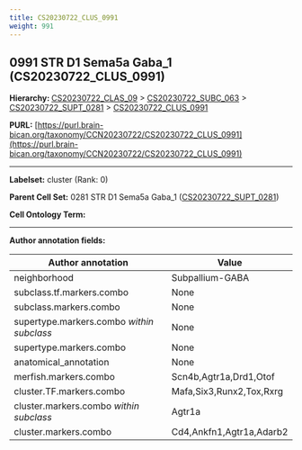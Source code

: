 ```yaml
---
title: CS20230722_CLUS_0991
weight: 991
---
```

## 0991 STR D1 Sema5a Gaba_1 (CS20230722_CLUS_0991)
<b>Hierarchy: </b>
[CS20230722_CLAS_09](../CS20230722_CLAS_09) >
[CS20230722_SUBC_063](../CS20230722_SUBC_063) >
[CS20230722_SUPT_0281](../CS20230722_SUPT_0281) >
[CS20230722_CLUS_0991](../CS20230722_CLUS_0991)

**PURL:** [https://purl.brain-bican.org/taxonomy/CCN20230722/CS20230722_CLUS_0991](https://purl.brain-bican.org/taxonomy/CCN20230722/CS20230722_CLUS_0991)

---


**Labelset:** cluster (Rank: 0)

**Parent Cell Set:** 0281 STR D1 Sema5a Gaba_1 ([CS20230722_SUPT_0281](../CS20230722_SUPT_0281))



**Cell Ontology Term:** 

[MARKER GENES.]: #


---

[TRANSFERRED ANNOTATIONS.]: #


[AUTHOR ANNOTATION FIELDS.]: #


**Author annotation fields:**

| Author annotation | Value |
|-------------------|-------|
|neighborhood|Subpallium-GABA|
|subclass.tf.markers.combo|None|
|subclass.markers.combo|None|
|supertype.markers.combo _within subclass_|None|
|supertype.markers.combo|None|
|anatomical_annotation|None|
|merfish.markers.combo|Scn4b,Agtr1a,Drd1,Otof|
|cluster.TF.markers.combo|Mafa,Six3,Runx2,Tox,Rxrg|
|cluster.markers.combo _within subclass_|Agtr1a|
|cluster.markers.combo|Cd4,Ankfn1,Agtr1a,Adarb2|
